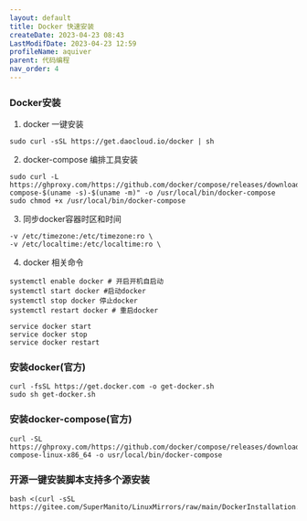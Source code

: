 ```yaml
---
layout: default
title: Docker 快速安装
createDate: 2023-04-23 08:43
LastModifDate: 2023-04-23 12:59
profileName: aquiver
parent: 代码编程
nav_order: 4
---
```




### Docker安装
1. docker 一键安装
    
```shell
sudo curl -sSL https://get.daocloud.io/docker | sh
```
2. docker-compose 编排工具安装
 
```shell
sudo curl -L https://ghproxy.com/https://github.com/docker/compose/releases/download/1.24.1/docker-compose-$(uname -s)-$(uname -m)" -o /usr/local/bin/docker-compose
sudo chmod +x /usr/local/bin/docker-compose
```
3. 同步docker容器时区和时间 
```shell
-v /etc/timezone:/etc/timezone:ro \
-v /etc/localtime:/etc/localtime:ro \
```
4. docker 相关命令
```shell
systemctl enable docker # 开启开机自启动
systemctl start docker #启动docker
systemctl stop docker 停止docker 
systemctl restart docker # 重启docker

service docker start
service docker stop
service docker restart

```

### 安装docker(官方)
``` shell
curl -fsSL https://get.docker.com -o get-docker.sh
sudo sh get-docker.sh
```

### 安装docker-compose(官方)
```shell
curl -SL https://ghproxy.com/https://github.com/docker/compose/releases/download/v2.17.2/docker-compose-linux-x86_64 -o usr/local/bin/docker-compose
```

###  开源一键安装脚本支持多个源安装

``` shell
bash <(curl -sSL https://gitee.com/SuperManito/LinuxMirrors/raw/main/DockerInstallation.sh)
```